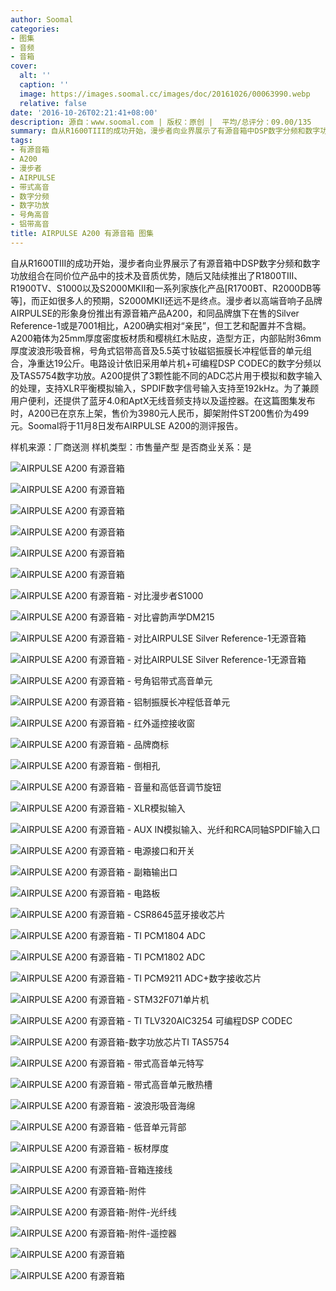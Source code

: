 ```yaml
---
author: Soomal
categories:
- 图集
- 音频
- 音箱
cover:
  alt: ''
  caption: ''
  image: https://images.soomal.cc/images/doc/20161026/00063990.webp
  relative: false
date: '2016-10-26T02:21:41+08:00'
description: 源自：www.soomal.com | 版权：原创 |  平均/总评分：09.00/135
summary: 自从R1600TIII的成功开始，漫步者向业界展示了有源音箱中DSP数字分频和数字功放组合在同价位产品中的技术及音质优势，而正如许多人预期的那样，S2000MKII还远不是终点。漫步者以高端音响子品牌AIRPULSE的身份推出了A200，采用号角式铝带高音及5.5英寸铝振膜长冲程低音的单元组合，售价3980元。
tags:
- 有源音箱
- A200
- 漫步者
- AIRPULSE
- 带式高音
- 数字分频
- 数字功放
- 号角高音
- 铝带高音
title: AIRPULSE A200 有源音箱 图集
---
```


自从R1600TIII的成功开始，漫步者向业界展示了有源音箱中DSP数字分频和数字功放组合在同价位产品中的技术及音质优势，随后又陆续推出了R1800TIII、R1900TV、S1000以及S2000MKII和一系列家族化产品[R1700BT、R2000DB等等]，而正如很多人的预期，S2000MKII还远不是终点。漫步者以高端音响子品牌AIRPULSE的形象身份推出有源音箱产品A200，和同品牌旗下在售的Silver Reference-1或是7001相比，A200确实相对“亲民”，但工艺和配置并不含糊。A200箱体为25mm厚度密度板材质和樱桃红木贴皮，造型方正，内部贴附36mm厚度波浪形吸音棉，号角式铝带高音及5.5英寸钕磁铝振膜长冲程低音的单元组合，净重达19公斤。电路设计依旧采用单片机+可编程DSP CODEC的数字分频以及TAS5754数字功放。A200提供了3颗性能不同的ADC芯片用于模拟和数字输入的处理，支持XLR平衡模拟输入，SPDIF数字信号输入支持至192kHz。为了兼顾用户便利，还提供了蓝牙4.0和AptX无线音频支持以及遥控器。在这篇图集发布时，A200已在京东上架，售价为3980元人民币，脚架附件ST200售价为499元。Soomal将于11月8日发布AIRPULSE A200的测评报告。



样机来源：厂商送测
样机类型：市售量产型
是否商业关系：是



![AIRPULSE A200 有源音箱](https://images.soomal.cc/images/doc/20161026/00063958.webp)



![AIRPULSE A200 有源音箱](https://images.soomal.cc/images/doc/20161026/00063959.webp)



![AIRPULSE A200 有源音箱](https://images.soomal.cc/images/doc/20161026/00063960.webp)



![AIRPULSE A200 有源音箱](https://images.soomal.cc/images/doc/20161026/00063961.webp)



![AIRPULSE A200 有源音箱](https://images.soomal.cc/images/doc/20161026/00063962.webp)



![AIRPULSE A200 有源音箱](https://images.soomal.cc/images/doc/20161026/00063963.webp)



![AIRPULSE A200 有源音箱 - 对比漫步者S1000](https://images.soomal.cc/images/doc/20161026/00063964.webp)



![AIRPULSE A200 有源音箱 - 对比睿韵声学DM215](https://images.soomal.cc/images/doc/20161026/00063965.webp)



![AIRPULSE A200 有源音箱 - 对比AIRPULSE Silver Reference-1无源音箱](https://images.soomal.cc/images/doc/20161026/00063966.webp)



![AIRPULSE A200 有源音箱 - 对比AIRPULSE Silver Reference-1无源音箱](https://images.soomal.cc/images/doc/20161026/00063967.webp)



![AIRPULSE A200 有源音箱 - 号角铝带式高音单元](https://images.soomal.cc/images/doc/20161026/00063968.webp)



![AIRPULSE A200 有源音箱 - 铝制振膜长冲程低音单元](https://images.soomal.cc/images/doc/20161026/00063969.webp)



![AIRPULSE A200 有源音箱 - 红外遥控接收窗](https://images.soomal.cc/images/doc/20161026/00063970.webp)



![AIRPULSE A200 有源音箱 - 品牌商标](https://images.soomal.cc/images/doc/20161026/00063971.webp)



![AIRPULSE A200 有源音箱 - 倒相孔](https://images.soomal.cc/images/doc/20161026/00063972.webp)



![AIRPULSE A200 有源音箱 - 音量和高低音调节旋钮](https://images.soomal.cc/images/doc/20161026/00063973.webp)



![AIRPULSE A200 有源音箱 - XLR模拟输入](https://images.soomal.cc/images/doc/20161026/00063974.webp)



![AIRPULSE A200 有源音箱 - AUX IN模拟输入、光纤和RCA同轴SPDIF输入口](https://images.soomal.cc/images/doc/20161026/00063975.webp)



![AIRPULSE A200 有源音箱 - 电源接口和开关](https://images.soomal.cc/images/doc/20161026/00063976.webp)



![AIRPULSE A200 有源音箱 - 副箱输出口](https://images.soomal.cc/images/doc/20161026/00063977.webp)



![AIRPULSE A200 有源音箱 - 电路板](https://images.soomal.cc/images/doc/20161026/00063978.webp)



![AIRPULSE A200 有源音箱 - CSR8645蓝牙接收芯片](https://images.soomal.cc/images/doc/20161026/00063979.webp)



![AIRPULSE A200 有源音箱 - TI PCM1804 ADC](https://images.soomal.cc/images/doc/20161026/00063980.webp)



![AIRPULSE A200 有源音箱 - TI PCM1802 ADC](https://images.soomal.cc/images/doc/20161026/00063981.webp)



![AIRPULSE A200 有源音箱 - TI PCM9211 ADC+数字接收芯片](https://images.soomal.cc/images/doc/20161026/00063982.webp)



![AIRPULSE A200 有源音箱 - STM32F071单片机](https://images.soomal.cc/images/doc/20161026/00063983.webp)



![AIRPULSE A200 有源音箱 - TI TLV320AIC3254 可编程DSP CODEC](https://images.soomal.cc/images/doc/20161026/00063984.webp)



![AIRPULSE A200 有源音箱-数字功放芯片TI TAS5754](https://images.soomal.cc/images/doc/20161108/00064286.webp)



![AIRPULSE A200 有源音箱 - 带式高音单元特写](https://images.soomal.cc/images/doc/20161026/00063985.webp)



![AIRPULSE A200 有源音箱 - 带式高音单元散热槽](https://images.soomal.cc/images/doc/20161026/00063986.webp)



![AIRPULSE A200 有源音箱 - 波浪形吸音海绵](https://images.soomal.cc/images/doc/20161026/00063987.webp)



![AIRPULSE A200 有源音箱 - 低音单元背部](https://images.soomal.cc/images/doc/20161026/00063988.webp)



![AIRPULSE A200 有源音箱 - 板材厚度](https://images.soomal.cc/images/doc/20161026/00063989.webp)



![AIRPULSE A200 有源音箱-音箱连接线](https://images.soomal.cc/images/doc/20161108/00064280.webp)



![AIRPULSE A200 有源音箱-附件](https://images.soomal.cc/images/doc/20161108/00064281.webp)



![AIRPULSE A200 有源音箱-附件-光纤线](https://images.soomal.cc/images/doc/20161108/00064282.webp)



![AIRPULSE A200 有源音箱-附件-遥控器](https://images.soomal.cc/images/doc/20161108/00064283.webp)



![AIRPULSE A200 有源音箱](https://images.soomal.cc/images/doc/20161108/00064284.webp)



![AIRPULSE A200 有源音箱](https://images.soomal.cc/images/doc/20161108/00064285.webp)
